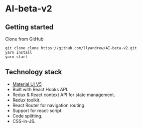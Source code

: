 ﻿# AI-beta-v2

## Getting started

Clone from GitHub

```
git clone clone https://github.com/llyandrew/AI-beta-v2.git
yarn install
yarn start
```

## Technology stack

- [Material UI V5](https://mui.com/core/)
- Built with React Hooks API.
- Redux & React context API for state management.
- Redux toolkit.
- React Router for navigation routing.
- Support for react-script.
- Code splitting.
- CSS-in-JS.
